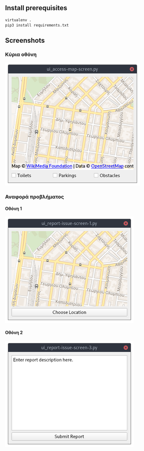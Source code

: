 ## Install prerequisites

```bash
virtualenv .
pip3 install requirements.txt
```

## Screenshots

### Κύρια οθόνη
![](screenshots/access-map-screen.png)

### Αναφορά προβλήματος
#### Οθόνη 1
![](screenshots/report-issue-screen-1.png)

#### Οθόνη 2
![](screenshots/report-issue-screen-3.png)
